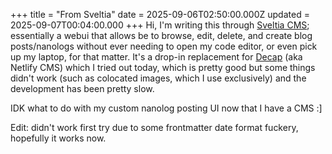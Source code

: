 +++
title = "From Sveltia"
date = 2025-09-06T02:50:00.000Z
updated = 2025-09-07T00:04:00.000
+++
Hi, I'm writing this through [Sveltia CMS](https://github.com/sveltia/sveltia-cms); essentially a webui that allows be to browse, edit, delete, and create blog posts/nanologs without ever needing to open my code editor, or even pick up my laptop, for that matter. It's a drop-in replacement for [Decap](https://decapcms.org) (aka Netlify CMS) which I tried out today, which is pretty good but some things didn't work (such as colocated images, which I use exclusively) and the development has been pretty slow.

IDK what to do with my custom nanolog posting UI now that I have a CMS :]

Edit: didn't work first try due to some frontmatter date format fuckery, hopefully it works now.
